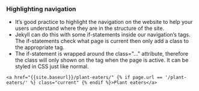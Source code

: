 
### Highlighting navigation
- It’s good practice to highlight the navigation on the website to help your users understand where they are in the structure of the site.
- Jekyll can do this with some if-statements inside our navigation’s <a> tags. The if-statements check what page is current then only add a class to the appropriate <a> tag.
- The if-statement is wrapped around the class="…" attribute, therefore the class will only shown on the <a> tag when the page is active. It can be styled in CSS just like normal.
```
<a href="{{site.baseurl}}/plant-eaters/" {% if page.url == '/plant-eaters/' %} class="current" {% endif %}>Plant eaters</a>
```
